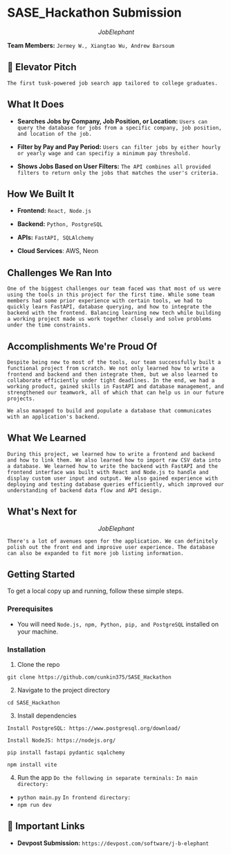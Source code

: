 # SASE_Hackathon Submission

$$
Job Elephant
$$

<!--
Pro-Tip: Make your project name catchy and memorable!
-->

**Team Members:** `Jermey W., Xiangtao Wu, Andrew Barsoum`

## 💬 Elevator Pitch

`The first tusk-powered job search app tailored to college graduates.`

<!--
Keep it short and sweet. What's the one-sentence summary of your project?
Example: "An app that helps recent graduates find and manage side-hustles to build their skills and income."
-->

## What It Does

<!--
This is the spot for a GIF of your project in action! ✨
Pro-Tip: Use a free tool like Giphy Capture or Kap to record a short, silent GIF of your app's main features. It's the best way to show off your work.
-->

<!--
Use a bulleted list to describe the key features of your project. Be specific!
-->

- **Searches Jobs by Company, Job Position, or Location:** `Users can query the database for jobs from a specific company, job position, and location of the job. `

- **Filter by Pay and Pay Period:** `Users can filter jobs by either hourly or yearly wage and can specifiy a minimum pay threshold.`

- **Shows Jobs Based on User Filters:** `The API combines all provided filters to return only the jobs that matches the user's criteria.`

## How We Built It

<!--
List the technologies, frameworks, and APIs you used. This is a great way to show off your technical skills to judges and recruiters.
-->

- **Frontend:** `React, Node.js `

- **Backend:** `Python, PostgreSQL`

- **APIs:** `FastAPI, SQLAlchemy`

- **Cloud Services**: AWS, Neon
## Challenges We Ran Into

<!--
Every project has challenges! This is a great place to show your problem-solving skills.

* Did you run into a tricky bug?

* Was it hard to use a new API?

* How did you overcome it?
-->

`One of the biggest challenges our team faced was that most of us were using the tools in this project for the first time. While some team members had some prior experience with certain tools, we had to quickly learn FastAPI, database querying, and how to integrate the backend with the frontend. Balancing learning new tech while building a working project made us work together closely and solve problems under the time constraints.`

## Accomplishments We're Proud Of

<!--
What are you most proud of?

* Did you learn a new technology?

* Did you build a feature that works perfectly?

* Did your team collaborate effectively?
-->

`Despite being new to most of the tools, our team successfully built a functional project from scratch. We not only learned how to write a frontend and backend and then integrate them, but we also learned to collaborate efficiently under tight deadlines. In the end, we had a working product, gained skills in FastAPI and database management, and strengthened our teamwork, all of which that can help us in our future projects. `

`We also managed to build and populate a database that communicates with an application's backend.`

## What We Learned

<!--
Hackathons are all about learning! What new skills or concepts did you learn during this project?
-->

`During this project, we learned how to write a frontend and backend and how to link them. We also learned how to import raw CSV data into a database. We learned how to write the backend with FastAPI and the frontend interface was built with React and Node.js to handle and display custom user input and output. We also gained experience with deploying and testing database queries efficiently, which improved our understanding of backend data flow and API design.`

## What's Next for

$$
Job Elephant
$$

`There's a lot of avenues open for the application. We can definitely polish out the front end and improive user experience. The database can also be expanded to fit more job listing information.`

<!--
Show your vision for the future!

* What features would you add next?

* How could you scale the project?
-->

## Getting Started

<!--
Provide clear instructions on how someone can run your project on their own machine. This is crucial for judging and for your portfolio!
-->

To get a local copy up and running, follow these simple steps.

### Prerequisites

- You will need `Node.js, npm, Python, pip, and PostgreSQL` installed on your machine.

### Installation

1. Clone the repo

`git clone https://github.com/cunkin375/SASE_Hackathon`

2. Navigate to the project directory

`cd SASE_Hackathon`

3. Install dependencies

`Install PostgreSQL: https://www.postgresql.org/download/`

`Install NodeJS: https://nodejs.org/`

`pip install fastapi pydantic sqalchemy`

`npm install vite`

4. Run the app
`Do the following in separate terminals:`
`In main directory:`
- `python main.py` 
`In frontend directory:`
- `npm run dev`


## 🔗 Important Links

- **Devpost Submission:** `https://devpost.com/software/j-b-elephant`
